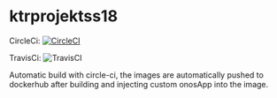 # ktrprojektss18
CircleCi: [![CircleCI](https://circleci.com/gh/chrisioa/ktrprojektss18.svg?style=svg)](https://circleci.com/gh/chrisioa/ktrprojektss18)

TravisCi: ![TravisCI](https://travis-ci.org/chrisioa/ktrprojektss18.svg?branch=master)

Automatic build with circle-ci, the images are automatically pushed to dockerhub after building and injecting custom onosApp into the image. 
